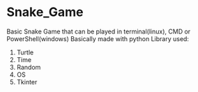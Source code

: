 # Snake_Game
Basic Snake Game that can be played in terminal(linux), CMD or PowerShell(windows)
Basically made with python
Library used:
1. Turtle
2. Time
3. Random
4. OS
5. Tkinter
